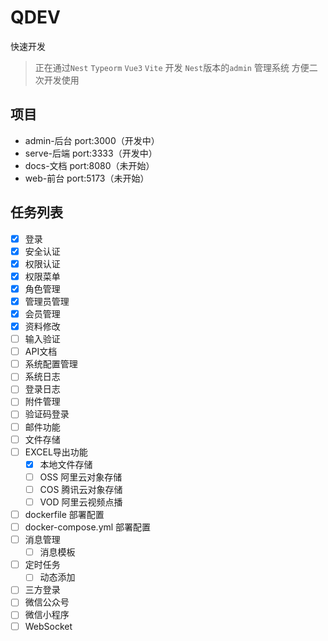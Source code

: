 # QDEV

快速开发

>正在通过`Nest` `Typeorm` `Vue3` `Vite` 开发 `Nest`版本的`admin` 管理系统 方便二次开发使用

## 项目

- admin-后台 port:3000（开发中）
- serve-后端 port:3333（开发中）
- docs-文档 port:8080（未开始）
- web-前台 port:5173（未开始）


## 任务列表

- [x] 登录
- [x] 安全认证
- [x] 权限认证
- [x] 权限菜单
- [x] 角色管理
- [x] 管理员管理
- [x] 会员管理
- [x] 资料修改
- [ ] 输入验证
- [ ] API文档
- [ ] 系统配置管理
- [ ] 系统日志
- [ ] 登录日志
- [ ] 附件管理
- [ ] 验证码登录
- [ ] 邮件功能
- [ ] 文件存储
- [ ] EXCEL导出功能
  - [x] 本地文件存储
  - [ ] OSS 阿里云对象存储
  - [ ] COS 腾讯云对象存储
  - [ ] VOD 阿里云视频点播
- [ ] dockerfile 部署配置
- [ ] docker-compose.yml 部署配置
- [ ] 消息管理
  - [ ] 消息模板
- [ ] 定时任务
  - [ ] 动态添加
- [ ] 三方登录
- [ ] 微信公众号
- [ ] 微信小程序
- [ ] WebSocket
